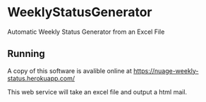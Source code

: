 # WeeklyStatusGenerator
Automatic Weekly Status Generator from an Excel File

## Running
A copy of this software is avalible online at https://nuage-weekly-status.herokuapp.com/

This web service will take an excel file and output a html mail.
